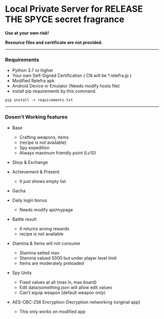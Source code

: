 # Local Private Server for RELEASE THE SPYCE secret fragrance

**Use at your own risk!**

**Resource files and certificate are not provided.**

---

### Requirements

- Python 3.7 or higher
- Your own Self-Signed Certification ( CN will be *.relefra.jp )
- Modified Relefra apk
- Android Device or Emulator (Needs modify hosts file)
- install pip requirements by this command. 
```
pip install -r requirements.txt
```

---

### Dosen't Working features

- Base
  + Crafting weapons, items
  + (recipe is not available)
  + Spy expedition
  + Always maximum friendly point (Lv10)

- Shop & Exchange

- Achievement & Present
  + It just shows empty list

- Gacha

- Daily login bonus
  + Needs modify api/mypage

- Battle result
  + It returns wrong rewards
  + recipe is not available

- Stamina & Items will not consume
  + Stamina setted max
  + Stamina valued 5000 but under player level limit
  + Items are moderately preloaded

- Spy Units
  + Fixed values at all (max lv, max board)
  + Edit data/_something_.json will allow edit values
  + Can't equip weapon (default weapon only)
  
- AES-CBC-256 Encryption-Decryption networking (original app)
  + This only works on modified app

